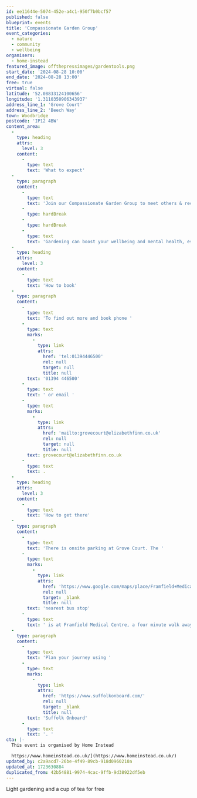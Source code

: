```yaml
---
id: ee11644e-5074-452e-a4c1-950f7b0bcf57
published: false
blueprint: events
title: 'Compassionate Garden Group'
event_categories:
  - nature
  - community
  - wellbeing
organisers:
  - home-instead
featured_image: offthepressimages/gardentools.png
start_date: '2024-08-28 10:00'
end_date: '2024-08-28 13:00'
free: true
virtual: false
latitude: '52.08833124100656'
longitude: '1.3110350906343937'
address_line_1: 'Grove Court'
address_line_2: 'Beech Way'
town: Woodbridge
postcode: 'IP12 4BW'
content_area:
  -
    type: heading
    attrs:
      level: 3
    content:
      -
        type: text
        text: 'What to expect'
  -
    type: paragraph
    content:
      -
        type: text
        text: 'Join our Compassionate Garden Group to meet others & receive support with those also living and caring for someone with life-limiting illness to help cope with the grief you may be feeling.'
      -
        type: hardBreak
      -
        type: hardBreak
      -
        type: text
        text: 'Gardening can boost your wellbeing and mental health, especially if you’re experiencing or anticipating bereavement.'
  -
    type: heading
    attrs:
      level: 3
    content:
      -
        type: text
        text: 'How to book'
  -
    type: paragraph
    content:
      -
        type: text
        text: 'To find out more and book phone '
      -
        type: text
        marks:
          -
            type: link
            attrs:
              href: 'tel:01394446500'
              rel: null
              target: null
              title: null
        text: '01394 446500'
      -
        type: text
        text: ' or email '
      -
        type: text
        marks:
          -
            type: link
            attrs:
              href: 'mailto:grovecourt@elizabethfinn.co.uk'
              rel: null
              target: null
              title: null
        text: grovecourt@elizabethfinn.co.uk
      -
        type: text
        text: .
  -
    type: heading
    attrs:
      level: 3
    content:
      -
        type: text
        text: 'How to get there'
  -
    type: paragraph
    content:
      -
        type: text
        text: 'There is onsite parking at Grove Court. The '
      -
        type: text
        marks:
          -
            type: link
            attrs:
              href: 'https://www.google.com/maps/place/Framfield+Medical+Centre/@52.0890133,1.3053785,17z/data=!4m23!1m16!4m15!1m6!1m2!1s0x47d99c7d236318ab:0x824f8f5cfa72cf3b!2sFramfield+Medical+Centre,+Woodbridge+IP12+4BS!2m2!1d1.307976!2d52.089497!1m6!1m2!1s0x47d99c880614a779:0xc834bb532dd14911!2sGrove+Court,+15+Beech+Way,+Woodbridge+IP12+4BW!2m2!1d1.311019!2d52.0882192!3e2!3m5!1s0x47d99c7d236318ab:0x824f8f5cfa72cf3b!8m2!3d52.089497!4d1.307976!16s%2Fg%2F11c0wm7fn_?entry=ttu'
              rel: null
              target: _blank
              title: null
        text: 'nearest bus stop'
      -
        type: text
        text: ' is at Framfield Medical Centre, a four minute walk away.'
  -
    type: paragraph
    content:
      -
        type: text
        text: 'Plan your journey using '
      -
        type: text
        marks:
          -
            type: link
            attrs:
              href: 'https://www.suffolkonboard.com/'
              rel: null
              target: _blank
              title: null
        text: 'Suffolk Onboard'
      -
        type: text
        text: '. '
cta: |-
  This event is organised by Home Instead

  https://www.homeinstead.co.uk/](https://www.homeinstead.co.uk/)
updated_by: c2a9acd7-26be-4f49-89cb-918d0960210a
updated_at: 1723630884
duplicated_from: 42b54881-9974-4cac-9ffb-9d38922df5eb
---
```

Light gardening and a cup of tea for free